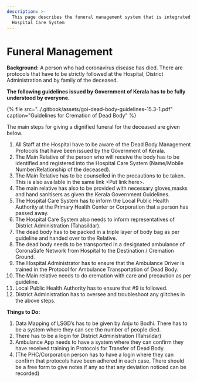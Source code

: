 ```yaml
---
description: >-
  This page describes the funeral management system that is integrated into the
  Hospital Care System
---
```


# Funeral Management



**Background:** A person who had coronavirus disease has died. There are protocols that have to be strictly followed at the Hospital, District Administration and by family of the deceased.  
  
**The following guidelines issued by Government of Kerala has to be fully understood by everyone.** 

{% file src="../.gitbook/assets/goi-dead-body-guidelines-15.3-1.pdf" caption="Guidelines for Cremation of Dead Body" %}

  
The main steps for giving a dignified funeral for the deceased are given below.  


1. All Staff at the Hospital have to be aware of the Dead Body Management Protocols that have been issued by the Government of Kerala. 
2. The Main Relative of the person who will receive the body has to be identified and registered into the Hospital Care System \(Name/Mobile Number/Relationship of the deceased\). 
3. The Main Relative has to be counselled in the precautions to be taken. This is also available in the same link &lt;Put link here&gt;. 
4. The main relative has also to be provided with necessary gloves,masks and hand sanitisers as given the Kerala Government Guidelines. 
5. The Hospital Care System has to inform the Local Public Health Authority at the Primary Health Center or Corporation that a person has passed away. 
6. The Hospital Care  System also needs to inform representatives of District Administration \(Tahasildar\).  
7. The dead body has to be packed in a triple layer of body bag as per guideline and handed over to the Relative. 
8. The dead body needs to be transported in a designated ambulance of CoronaSafe Network from Hospital to the Destination / Cremation Ground. 
9. The Hospital Administrator has to ensure that the Ambulance Driver is trained in the Protocol for Ambulance Transportation of Dead Body. 
10. The Main relative needs to do cremation with care and precaution as per guideline. 
11. Local Public Health Authority has to ensure that \#9 is followed. 
12. District Administration has to oversee and troubleshoot any glitches in the above steps.

  
  
**Things to Do:**

1. Data Mapping of LSGD’s has to be given by Anju to Bodhi. There has to be a system where they can see the number of people died. 
2. There has to be a login for District Administration \(Tahsildar\) 
3. Ambulance App needs to have a system where they can confirm they have received training in Protocols for Transfer of Dead Body. 
4. \(The PHC/Corporation person has to have a login where they can confirm that protocols have been adhered in each case. There should be a free form to give notes if any so that any deviation noticed can be recorded\)

